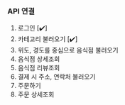 ### API 연결

1. 로그인 [✔️]
2. 카테고리 불러오기 [✔️]
3. 위도, 경도를 중심으로 음식점 불러오기
4. 음식점 상세조회
5. 음식점 리뷰조회
6. 결제 시 주소, 연락처 불러오기
7. 주문하기
8. 주문 상세조회
